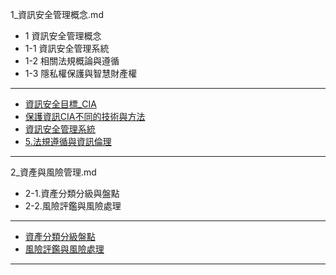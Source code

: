 1_資訊安全管理概念.md
 -  1 資訊安全管理概念
 - 1-1 資訊安全管理系統
 - 1-2 相關法規概論與遵循
 - 1-3 隱私權保護與智慧財產權
 ___

- [資訊安全目標_CIA](https://github.com/CatLoliSister/CS2021/blob/main/IPAS2021/%E7%AE%A1%E7%90%86/1_%E8%B3%87%E8%A8%8A%E5%AE%89%E5%85%A8%E7%AE%A1%E7%90%86%E6%A6%82%E5%BF%B5.md#資訊安全目標_機密性完整性與可用性)
- [保護資訊CIA不同的技術與方法](https://github.com/CatLoliSister/CS2021/blob/main/IPAS2021/%E7%AE%A1%E7%90%86/1_%E8%B3%87%E8%A8%8A%E5%AE%89%E5%85%A8%E7%AE%A1%E7%90%86%E6%A6%82%E5%BF%B5.md#保護資訊cia不同的技術與方法)
- [資訊安全管理系統](https://github.com/CatLoliSister/CS2021/blob/main/IPAS2021/%E7%AE%A1%E7%90%86/1_%E8%B3%87%E8%A8%8A%E5%AE%89%E5%85%A8%E7%AE%A1%E7%90%86%E6%A6%82%E5%BF%B5.md#資訊安全管理系統-information-security-management-system-isms)
- [5.法規遵循與資訊倫理](https://github.com/CatLoliSister/CS2021/blob/main/IPAS2021/%E7%AE%A1%E7%90%86/1_%E8%B3%87%E8%A8%8A%E5%AE%89%E5%85%A8%E7%AE%A1%E7%90%86%E6%A6%82%E5%BF%B5.md#5法規遵循與資訊倫理)

___
2_資產與風險管理.md

 - 2-1.資產分類分級與盤點
 - 2-2.風險評鑑與風險處理
___
- [資產分類分級盤點](#資產分類分級盤點)
- [風險評鑑與風險處理](#風險評鑑與風險處理)
___
